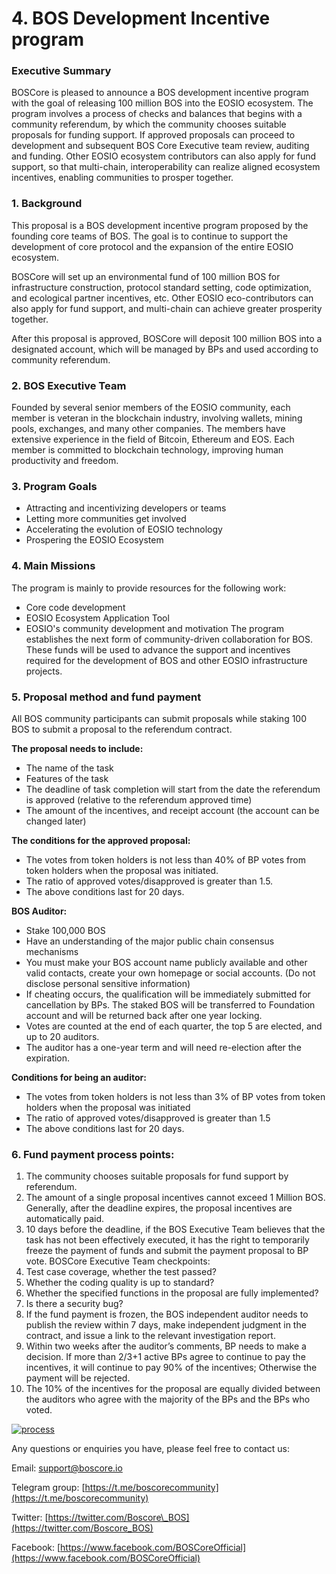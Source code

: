 # 4. BOS Development Incentive program

### Executive Summary

BOSCore is pleased to announce a BOS development incentive program with the goal of releasing 100 million BOS into the EOSIO ecosystem. The program involves a process of checks and balances that begins with a community referendum, by which the community chooses suitable proposals for funding support. If approved proposals can proceed to development and subsequent BOS Core Executive team review, auditing and funding. Other EOSIO ecosystem contributors can also apply for fund support, so that multi-chain, interoperability can realize aligned ecosystem incentives, enabling communities to prosper together.

### 1. Background

This proposal is a BOS development incentive program proposed by the founding core teams of BOS. The goal is to continue to support the development of core protocol and the expansion of the entire EOSIO ecosystem.

BOSCore will set up an environmental fund of 100 million BOS for infrastructure construction, protocol standard setting, code optimization, and ecological partner incentives, etc. Other EOSIO eco-contributors can also apply for fund support, and multi-chain can achieve greater prosperity together.

After this proposal is approved, BOSCore will deposit 100 million BOS into a designated account, which will be managed by BPs and used according to community referendum.

### 2. BOS Executive Team

Founded by several senior members of the EOSIO community, each member is veteran in the blockchain industry, involving wallets, mining pools, exchanges, and many other companies. The members have extensive experience in the field of Bitcoin, Ethereum and EOS. Each member is committed to blockchain technology, improving human productivity and freedom.

### 3. Program Goals

* Attracting and incentivizing developers or teams
* Letting more communities get involved
* Accelerating the evolution of EOSIO technology
* Prospering the EOSIO Ecosystem

### 4. Main Missions

The program is mainly to provide resources for the following work:

* Core code development
* EOSIO Ecosystem Application Tool
* EOSIO's community development and motivation The program establishes the next form of community-driven collaboration for BOS. These funds will be used to advance the support and incentives required for the development of BOS and other EOSIO infrastructure projects.

### 5. Proposal method and fund payment

All BOS community participants can submit proposals while staking 100 BOS to submit a proposal to the referendum contract.

**The proposal needs to include:**

* The name of the task
* Features of the task
* The deadline of task completion will start from the date the referendum is approved \(relative to the referendum approved time\)
* The amount of the incentives, and receipt account \(the account can be changed later\)

**The conditions for the approved proposal:**

* The votes from token holders is not less than 40% of BP votes from token holders when the proposal was initiated.
* The ratio of approved votes/disapproved is greater than 1.5.
* The above conditions last for 20 days.

**BOS Auditor:**

* Stake 100,000 BOS
* Have an understanding of the major public chain consensus mechanisms
* You must make your BOS account name publicly available and other valid contacts, create your own homepage or social accounts. \(Do not disclose personal sensitive information\)
* If cheating occurs, the qualification will be immediately submitted for cancellation by BPs. The staked BOS will be transferred to Foundation account and will be returned back after one year locking.
* Votes are counted at the end of each quarter, the top 5 are elected, and up to 20 auditors.
* The auditor has a one-year term and will need re-election after the expiration.

**Conditions for being an auditor:**

* The votes from token holders is not less than 3% of BP votes from token holders when the proposal was initiated
* The ratio of approved votes/disapproved is greater than 1.5
* The above conditions last for 20 days.

### 6. Fund payment process points:

1. The community chooses suitable proposals for fund support by referendum.
2. The amount of a single proposal incentives cannot exceed 1 Million BOS. Generally, after the deadline expires, the proposal incentives are automatically paid.
3. 10 days before the deadline, if the BOS Executive Team believes that the task has not been effectively executed, it has the right to temporarily freeze the payment of funds and submit the payment proposal to BP vote. BOSCore Executive Team checkpoints:
4. Test case coverage, whether the test passed?
5. Whether the coding quality is up to standard?
6. Whether the specified functions in the proposal are fully implemented?
7. Is there a security bug?
8. If the fund payment is frozen, the BOS independent auditor needs to publish the review within 7 days, make independent judgment in the contract, and issue a link to the relevant investigation report.
9. Within two weeks after the auditor’s comments, BP needs to make a decision. If more than 2/3+1 active BPs agree to continue to pay the incentives, it will continue to pay 90% of the incentives; Otherwise the payment will be rejected.
10. The 10% of the incentives for the proposal are equally divided between the auditors who agree with the majority of the BPs and the BPs who voted.

[![process](https://github.com/boscore/Documentation/raw/master/imgs/flow_en.png)](https://github.com/boscore/Documentation/blob/master/imgs/flow_en.png)

Any questions or enquiries you have, please feel free to contact us:

Email: [support@boscore.io](mailto:support@boscore.io) 

Telegram group: [https://t.me/boscorecommunity](https://t.me/boscorecommunity) 

Twitter: [https://twitter.com/Boscore\_BOS](https://twitter.com/Boscore_BOS) 

Facebook: [https://www.facebook.com/BOSCoreOfficial](https://www.facebook.com/BOSCoreOfficial)


